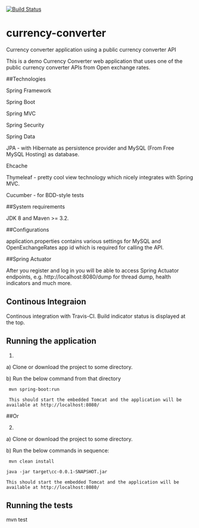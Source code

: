 [![Build Status](https://travis-ci.org/toedter/chatty.svg?branch=master)](https://travis-ci.org/toedter/chatty)

# currency-converter
Currency converter application using a public currency converter API 

This is a demo Currency Converter web application that uses one of the public currency converter APIs from Open exchange rates.

##Technologies

Spring Framework

Spring Boot 

Spring MVC

Spring Security

Spring Data

JPA - with Hibernate as persistence provider and MySQL (From Free MySQL Hosting) as database.

Ehcache 

Thymeleaf - pretty cool view technology which nicely integrates with Spring MVC. 

Cucumber - for BDD-style tests

##System requirements

JDK 8 and Maven >= 3.2.

##Configurations

application.properties contains various settings for MySQL and OpenExchangeRates app id which is required for calling the API. 

##Spring Actuator

After you register and log in you will be able to access Spring Actuator endpoints, e.g. http://localhost:8080/dump for thread dump, health indicators and much more.

## Continous Integraion

Continous integration with Travis-CI. Build indicator status is displayed at the top.

## Running the application

1)

a) Clone or download the project to some directory.

b) Run the below command from that directory

     mvn spring-boot:run

     This should start the embedded Tomcat and the application will be available at http://localhost:8080/

##Or

2)

a) Clone or download the project to some directory.

b) Run the below commands in sequence:  

     mvn clean install

    java -jar target\cc-0.0.1-SNAPSHOT.jar

    This should start the embedded Tomcat and the application will be available at http://localhost:8080/


## Running the tests

mvn test

